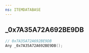 ```yaml
---
ns: ITEMDATABASE
---
```

## _0x7A35A72A692BE9DB

```c
// 0x7A35A72A692BE9DB
Any _0x7A35A72A692BE9DB();
```

